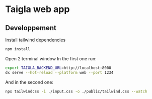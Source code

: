 # Taigla web app

## Developpement
Install tailwind dependencies
```bash
npm install
```

Open 2 terminal window
In the first one run:
```bash
export TAIGLA_BACKEND_URL=http://localhost:8000
dx serve --hot-reload --platform web --port 1234
```
And in the second one:
```bash
npx tailwindcss -i ./input.css -o ./public/tailwind.css --watch
```
